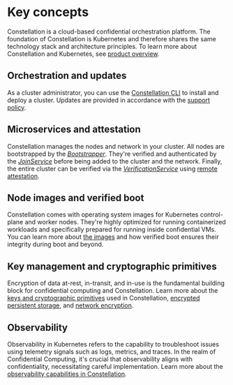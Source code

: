 # Key concepts

Constellation is a cloud-based confidential orchestration platform.
The foundation of Constellation is Kubernetes and therefore shares the same technology stack and architecture principles.
To learn more about Constellation and Kubernetes, see [product overview](../../overview/product.md).

## Orchestration and updates

As a cluster administrator, you can use the [Constellation CLI](orchestration.md) to install and deploy a cluster.
Updates are provided in accordance with the [support policy](versions.md).

## Microservices and attestation

Constellation manages the nodes and network in your cluster. All nodes are bootstrapped by the [_Bootstrapper_](microservices.md#bootstrapper). They're verified and authenticated by the [_JoinService_](microservices.md#joinservice) before being added to the cluster and the network. Finally, the entire cluster can be verified via the [_VerificationService_](microservices.md#verificationservice) using [remote attestation](attestation.md).

## Node images and verified boot

Constellation comes with operating system images for Kubernetes control-plane and worker nodes.
They're highly optimized for running containerized workloads and specifically prepared for running inside confidential VMs.
You can learn more about [the images](images.md) and how verified boot ensures their integrity during boot and beyond.

## Key management and cryptographic primitives

Encryption of data at-rest, in-transit, and in-use is the fundamental building block for confidential computing and Constellation. Learn more about the [keys and cryptographic primitives](keys.md) used in Constellation, [encrypted persistent storage](encrypted-storage.md), and [network encryption](networking.md).

## Observability

Observability in Kubernetes refers to the capability to troubleshoot issues using telemetry signals such as logs, metrics, and traces.
In the realm of Confidential Computing, it's crucial that observability aligns with confidentiality, necessitating careful implementation.
Learn more about the [observability capabilities in Constellation](./observability.md).
